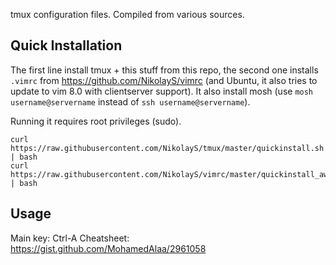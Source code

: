 tmux configuration files. Compiled from various sources.

Quick Installation
---
The first line install tmux + this stuff from this repo, the second one installs `.vimrc` from https://github.com/NikolayS/vimrc (and Ubuntu, it also tries to update to vim 8.0 with clientserver support). It also install mosh (use `mosh username@servername` instead of `ssh username@servername`).

Running it requires root privileges (sudo).

```
curl https://raw.githubusercontent.com/NikolayS/tmux/master/quickinstall.sh | bash
curl https://raw.githubusercontent.com/NikolayS/vimrc/master/quickinstall_awesome.sh | bash
```

Usage
---
Main key: Ctrl-A
Cheatsheet: https://gist.github.com/MohamedAlaa/2961058
